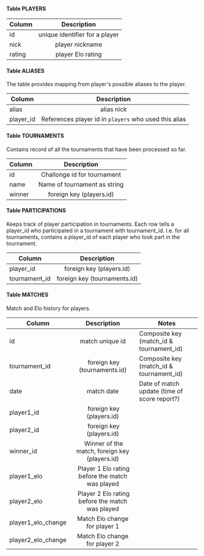#### Table PLAYERS
| Column | Description |
| ------ |:-----------:|
| id     | unique identifier for a player |
| nick   | player nickname |
| rating | player Elo rating |

#### Table ALIASES
The table provides mapping from player's possible aliases to the player.

| Column | Description |
| ------ |:-----------:|
| alias  | alias nick  |
| player_id | References player id in `players` who used this alias |

#### Table TOURNAMENTS
Contains record of all the tournaments that have been processed so far.

| Column | Description |
| ------ |:-----------:|
| id | Challonge id for tournament |
| name | Name of tournament as string |
| winner | foreign key (players.id) |

#### Table PARTICIPATIONS
Keeps track of player participation in tournaments. Each row tells a
player_id who participated in a tournament with tournament_id.
I.e. for all tournaments, contains a player_id of each player who took part in
the tournament.

| Column | Description |
| ------ |:-----------:|
| player_id | foreign key (players.id) |
| tournament_id | foreign key (tournaments.id) |

#### Table MATCHES
Match and Elo history for players.

| Column | Description | Notes |
| ------ |:-----------:| ----- |
| id     | match unique id | Composite key (match_id & tournament_id) |
| tournament_id | foreign key (tournaments.id) | Composite key (match_id & tournament_id) |
| date | match date | Date of match update (time of score report?) |
| player1_id | foreign key (players.id) |
| player2_id | foreign key (players.id) |
| winner_id  | Winner of the match, foreign key (players.id) |
| player1_elo | Player 1 Elo rating before the match was played |
| player2_elo | Player 2 Elo rating before the match was played |
| player1_elo_change | Match Elo change for player 1 |
| player2_elo_change | Match Elo change for player 2 |
